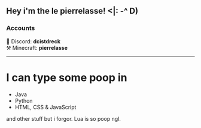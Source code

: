 ## Hey i'm the le pierrelasse! <|: -^ D)

### Accounts <br />
💎 Discord: **dcistdreck** <br />
⚒️ Minecraft: **pierrelasse** <br />

<hr>

# I can type some poop in
- Java
- Python
- HTML, CSS & JavaScript

and other stuff but i forgor.
Lua is so poop ngl.
